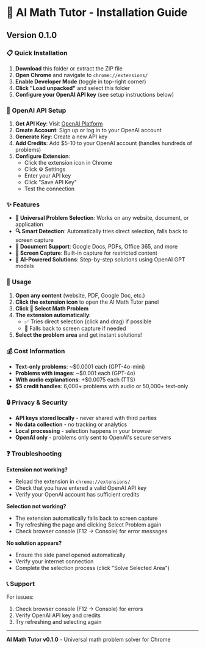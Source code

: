 # 🧮 AI Math Tutor - Installation Guide

## Version 0.1.0

### 📋 Quick Installation

1. **Download** this folder or extract the ZIP file
2. **Open Chrome** and navigate to `chrome://extensions/`
3. **Enable Developer Mode** (toggle in top-right corner)
4. **Click "Load unpacked"** and select this folder
5. **Configure your OpenAI API key** (see setup instructions below)

### 🔑 OpenAI API Setup

1. **Get API Key**: Visit [OpenAI Platform](https://platform.openai.com/api-keys)
2. **Create Account**: Sign up or log in to your OpenAI account
3. **Generate Key**: Create a new API key
4. **Add Credits**: Add $5-10 to your OpenAI account (handles hundreds of problems)
5. **Configure Extension**: 
   - Click the extension icon in Chrome
   - Click ⚙️ Settings
   - Enter your API key
   - Click "Save API Key"
   - Test the connection

### ✨ Features

- **📐 Universal Problem Selection**: Works on any website, document, or application
- **🔍 Smart Detection**: Automatically tries direct selection, falls back to screen capture
- **📄 Document Support**: Google Docs, PDFs, Office 365, and more
- **📸 Screen Capture**: Built-in capture for restricted content
- **🤖 AI-Powered Solutions**: Step-by-step solutions using OpenAI GPT models

### 🚀 Usage

1. **Open any content** (website, PDF, Google Doc, etc.)
2. **Click the extension icon** to open the AI Math Tutor panel
3. **Click 📐 Select Math Problem**
4. **The extension automatically**:
   - ✅ Tries direct selection (click and drag) if possible
   - 📸 Falls back to screen capture if needed
5. **Select the problem area** and get instant solutions!

### 💰 Cost Information

- **Text-only problems**: ~$0.0001 each (GPT-4o-mini)
- **Problems with images**: ~$0.001 each (GPT-4o)
- **With audio explanations**: +$0.0075 each (TTS)
- **$5 credit handles**: 6,000+ problems with audio or 50,000+ text-only

### 🔒 Privacy & Security

- **API keys stored locally** - never shared with third parties
- **No data collection** - no tracking or analytics
- **Local processing** - selection happens in your browser
- **OpenAI only** - problems only sent to OpenAI's secure servers

### ❓ Troubleshooting

**Extension not working?**
- Reload the extension in `chrome://extensions/`
- Check that you have entered a valid OpenAI API key
- Verify your OpenAI account has sufficient credits

**Selection not working?**
- The extension automatically falls back to screen capture
- Try refreshing the page and clicking Select Problem again
- Check browser console (F12 → Console) for error messages

**No solution appears?**
- Ensure the side panel opened automatically
- Verify your internet connection
- Complete the selection process (click "Solve Selected Area")

### 📞 Support

For issues:
1. Check browser console (F12 → Console) for errors
2. Verify OpenAI API key and credits
3. Try refreshing and selecting again

---

**AI Math Tutor v0.1.0** - Universal math problem solver for Chrome
